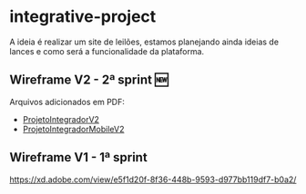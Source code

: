 # integrative-project

A ideia é realizar um site de leilões, estamos planejando ainda ideias de lances e como será a funcionalidade da plataforma.


## Wireframe V2 - 2ª sprint :new:

Arquivos adicionados em PDF:
- [ProjetoIntegradorV2](https://github.com/thiagosouza448/integrative-project/blob/main/ProjetoIntegradorV2.pdf)
- [ProjetoIntegradorMobileV2](https://github.com/thiagosouza448/integrative-project/blob/main/ProjetoIntegradorMobileV2.pdf)


## Wireframe V1 - 1ª sprint

https://xd.adobe.com/view/e5f1d20f-8f36-448b-9593-d977bb119df7-b0a2/
